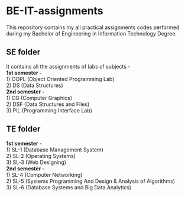 # BE-IT-assignments

This repository contains my all practical assignments codes performed during my Bachelor of Engineering in Information Technology Degree.

## SE folder
It contains all the assignments of labs of subjects - <br>
<b>1st semester - </b><br>
    1) OOPL (Object Oriented  Programming Lab) <br>
    2) DS (Data Structures) <br>
<b>2nd semester - </b><br>
    1) CG (Computer Graphics) <br>
    2) DSF (Data Structures and Files) <br>
    3) PIL (Programming Interface Lab) <br>
## TE folder
<b>1st semester - </b><br>
    1) SL-1 (Database Management System)<br>
    2) SL-2 (Operating Systems)<br>
    3) SL-3 (Web Designing)<br>
<b>2nd semester - </b><br>
    1) SL-4 (Computer Networking)<br>
    2) SL-5 (Systems Programming And Design & Analysis of Algorithms)<br>
    3) SL-6 (Database Systems and Big Data Analytics)<br>


